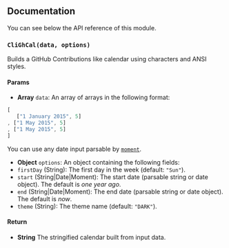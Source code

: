 ## Documentation
You can see below the API reference of this module.

### `CliGhCal(data, options)`
Builds a GitHub Contributions like calendar using characters and
ANSI styles.

#### Params
- **Array** `data`: An array of arrays in the following format:
```js
[
   ["1 January 2015", 5]
, ["1 May 2015", 5]
, ["1 May 2015", 5]
]
```

 You can use any date input parsable by [`moment`](http://momentjs.com/).
- **Object** `options`: An object containing the following fields:
 - `firstDay` (String): The first day in the week (default: `"Sun"`).
 - `start` (String|Date|Moment): The start date (parsable string or date object). The default is *one year ago*.
 - `end` (String|Date|Moment): The end date (parsable string or date object). The default is *now*.
 - `theme` (String): The theme name (default: `"DARK"`).

#### Return
- **String** The stringified calendar built from input data.

